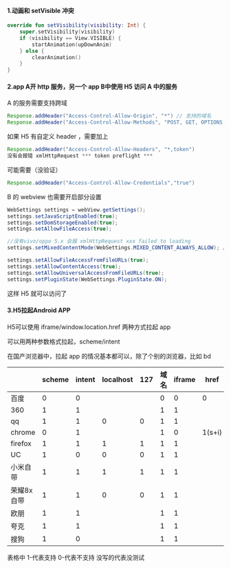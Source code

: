 #### 1.动画和 setVisible 冲突

```kotlin
override fun setVisibility(visibility: Int) {
    super.setVisibility(visibility)
    if (visibility == View.VISIBLE) {
        startAnimation(upDownAnim)
    } else {
        clearAnimation()
    }
}
```

#### 2.app A开 http 服务，另一个 app B中使用 H5 访问 A 中的服务

A 的服务需要支持跨域

```java
Response.addHeader("Access-Control-Allow-Origin", "*") // 支持的域名
Response.addHeader("Access-Control-Allow-Methods", "POST, GET, OPTIONS, DELETE") // 支持的请求类型
```

如果 H5 有自定义 header ，需要加上

```java
Response.addHeader("Access-Control-Allow-Headers", "*,token") 
没有会报错 xmlHttpRequest *** token preflight ***
```

可能需要（没验证）

```java
Response.addHeader("Access-Control-Allow-Credentials","true")
```



B 的 webview 也需要开启部分设置

```java
WebSettings settings = webView.getSettings();
settings.setJavaScriptEnabled(true);
settings.setDomStorageEnabled(true);
settings.setAllowFileAccess(true);

//没有vivo/oppo 5.x 会报 xmlHttpRequest xxx failed to loading
settings.setMixedContentMode(WebSettings.MIXED_CONTENT_ALWAYS_ALLOW); // 如果 H5 是 http/https 混用

settings.setAllowFileAccessFromFileURLs(true);
settings.setAllowContentAccess(true);
settings.setAllowUniversalAccessFromFileURLs(true);
settings.setPluginState(WebSettings.PluginState.ON);
```

这样 H5 就可以访问了

#### 3.H5拉起Android APP

H5可以使用 iframe/window.location.href 两种方式拉起 app

可以用两种参数格式拉起，scheme/intent

在国产浏览器中，拉起 app 的情况基本都可以，除了个别的浏览器，比如 bd

|            | scheme | intent | localhost | 127  | 域名 | iframe | href   |
| ---------- | ------ | ------ | --------- | ---- | ---- | ------ | ------ |
| 百度       | 0      | 0      |           |      | 0    | 0      | 0      |
| 360        | 1      | 1      |           |      | 1    | 1      |        |
| qq         | 1      | 1      | 0         | 0    | 1    | 1      |        |
| chrome     | 0      | 1      |           |      | 1    | 0      | 1(s+i) |
| firefox    | 1      | 1      | 1         | 1    | 1    | 1      |        |
| UC         | 1      | 0      | 0         | 0    | 1    | 1      |        |
| 小米自带   | 1      | 1      | 1         | 1    | 1    | 1      |        |
| 荣耀8x自带 | 1      | 1      | 0         | 0    | 1    | 1      |        |
| 欧朋       | 1      | 1      |           |      | 1    | 1      |        |
| 夸克       | 1      | 1      |           |      | 1    | 1      |        |
| 搜狗       | 1      | 0      |           |      | 1    | 1      |        |

表格中 1-代表支持   0-代表不支持   没写的代表没测试



